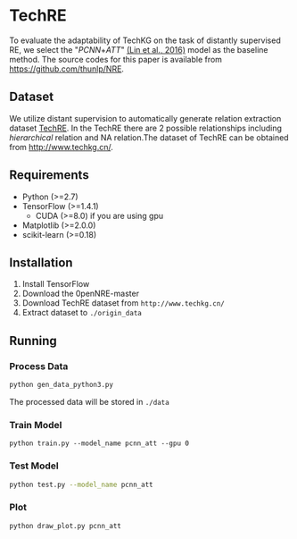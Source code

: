 # TechRE
To evaluate the adaptability of TechKG on the task of distantly supervised RE, we select the "*PCNN*+*ATT*" [(Lin et al., 2016)](http://aclweb.org/anthology/P/P16/P16-1200.pdf) model as the baseline method. The source codes for this paper is available from https://github.com/thunlp/NRE.
## Dataset
We utilize distant supervision to automatically generate relation extraction dataset [TechRE](http://www.techkg.cn/). In the TechRE there are 2 possible relationships including *hierarchical* relation and NA relation.The dataset of TechRE can be obtained from http://www.techkg.cn/.
## Requirements

- Python (>=2.7)
- TensorFlow (>=1.4.1)
	- CUDA (>=8.0) if you are using gpu
- Matplotlib (>=2.0.0)
- scikit-learn (>=0.18)
## Installation
1. Install TensorFlow
2. Download the 0penNRE-master 
3. Download TechRE dataset from `http://www.techkg.cn/`
4. Extract dataset to `./origin_data`
## Running 
### Process Data 

```bash
python gen_data_python3.py
```
The processed data will be stored in `./data`
### Train Model
```
python train.py --model_name pcnn_att --gpu 0
```
### Test Model
```bash
python test.py --model_name pcnn_att
```
### Plot
```bash
python draw_plot.py pcnn_att
```

